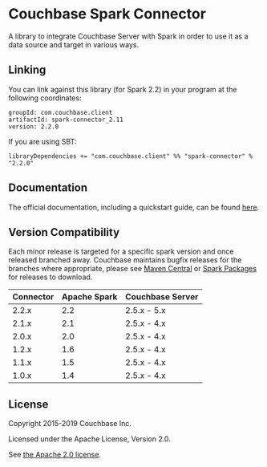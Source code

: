 # Couchbase Spark Connector

A library to integrate Couchbase Server with Spark in order to use it as a data source and target in various ways.

## Linking
You can link against this library (for Spark 2.2) in your program at the following coordinates:

```
groupId: com.couchbase.client
artifactId: spark-connector_2.11
version: 2.2.0
```

If you are using SBT:

```
libraryDependencies += "com.couchbase.client" %% "spark-connector" % "2.2.0"
```

## Documentation
The official documentation, including a quickstart guide, can be found [here](https://docs.couchbase.com/spark-connector/2.3/index.html).

## Version Compatibility

Each minor release is targeted for a specific spark version and once released
branched away. Couchbase maintains bugfix releases for the branches where
appropriate, please see [Maven Central](http://search.maven.org/#search%7Cga%7C1%7Ccom.couchbase.client.spark)
or [Spark Packages](http://spark-packages.org/package/couchbase/couchbase-spark-connector) for releases to download.

| Connector | Apache Spark | Couchbase Server |
| --------- | ------------ | ---------------- |
| 2.2.x     | 2.2          | 2.5.x - 5.x      |
| 2.1.x     | 2.1          | 2.5.x - 4.x      |
| 2.0.x     | 2.0          | 2.5.x - 4.x      |
| 1.2.x     | 1.6          | 2.5.x - 4.x      |
| 1.1.x     | 1.5          | 2.5.x - 4.x      |
| 1.0.x     | 1.4          | 2.5.x - 4.x      |


## License
Copyright 2015-2019 Couchbase Inc.

Licensed under the Apache License, Version 2.0.

See [the Apache 2.0 license](http://www.apache.org/licenses/LICENSE-2.0).